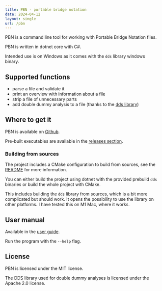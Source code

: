 ```yaml
---
title: PBN - portable bridge notation 
date: 2024-04-12
layout: single
url: /pbn
---
```


PBN is a command line tool for working with Portable Bridge Notation files.

PBN is written in dotnet core with C#.

Intended use is on Windows as it comes with the `dds` library windows binary.

## Supported functions

- parse a file and validate it
- print an overview with information about a file
- strip a file of unnecessary parts
- add double dummy analysis to a file (thanks to the [dds library](https://github.com/dds-bridge/dds))

## Where to get it

PBN is available on [Github](https://github.com/zdenecek/pbn).

Pre-built executables are available in the [releases section](https://github.com/zdenecek/pbn/releases).

### Building from sources

The project includes a CMake configuration to build from sources, see the [README](https://github.com/zdenecek/pbn/readme.md) for more information.

You can either build the project using dotnet with the provided prebuild `dds` binaries or build the whole project with CMake.

This includes building the `dds` library from sources, which is a bit more complicated but should work. It opens the possibility to use the library on other platforms. I have tested this on M1 Mac, where it works.

## User manual

Available in the [user guide](/en/software/pbn/guide).

Run the program with the `--help` flag.

## License

PBN is licensed under the MIT license.

The DDS library used for double dummy analyses is licensed under the Apache 2.0 license.
